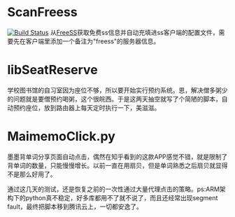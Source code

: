 # ScanFreess

[![Build Status](https://travis-ci.org/xiuluo/PythonSpider.svg?branch=master)](https://travis-ci.org/xiuluo/PythonSpider/)
从[FreeSS](http://freess.org/)获取免费ss信息并自动充填进ss客户端的配置文件，需要先在客户端里添加一个备注为"freess"的服务器信息。

# libSeatReserve

学校图书馆的自习室因为座位不够，所以要开始实行预约系统。恩，解决僧多粥少的问题就是要僧预约喝粥，这个很皖西。于是这两天抽空就写了个简陋的脚本，自动预约座位，放到路由器上每天定时执行一下，美滋滋。

# MaimemoClick.py
墨墨背单词分享页面自动点击，偶然在知乎看到的这款APP感觉不错，就是限制了背单词的数量，只能慢慢增长。以前一直在用扇贝，但是单词熟悉之后扇贝就显得不是那么好用了。

通过这几天的测试，还是恢复之前的一次性通过大量代理点击的策略。ps:ARM架构下的python真不稳定，好多库都用不了就不说了，而且还经常出现segment fault，最终把脚本移到腾讯云上，一切都安逸了。